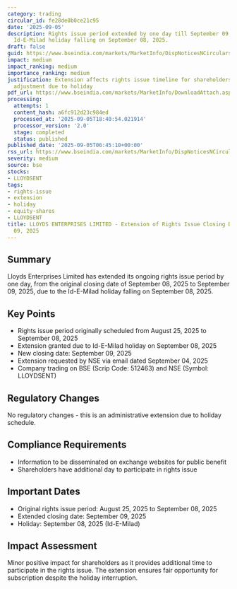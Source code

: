 ```yaml
---
category: trading
circular_id: fe28de0b0ce21c95
date: '2025-09-05'
description: Rights issue period extended by one day till September 09, 2025 due to
  Id-E-Milad holiday falling on September 08, 2025.
draft: false
guid: https://www.bseindia.com/markets/MarketInfo/DispNoticesNCirculars.aspx?Noticeid={732A1ABC-D409-4768-BE10-780D537FB83C}&noticeno=20250905-4&dt=09/05/2025&icount=4&totcount=59&flag=0
impact: medium
impact_ranking: medium
importance_ranking: medium
justification: Extension affects rights issue timeline for shareholders but is minor
  adjustment due to holiday
pdf_url: https://www.bseindia.com/markets/MarketInfo/DownloadAttach.aspx?id=20250905-4&attachedId=eccc49bf-2719-4c1b-9339-02bc70d04475
processing:
  attempts: 1
  content_hash: a6fc912d23c984ed
  processed_at: '2025-09-05T18:40:54.021914'
  processor_version: '2.0'
  stage: completed
  status: published
published_date: '2025-09-05T06:45:10+00:00'
rss_url: https://www.bseindia.com/markets/MarketInfo/DispNoticesNCirculars.aspx?Noticeid={732A1ABC-D409-4768-BE10-780D537FB83C}&noticeno=20250905-4&dt=09/05/2025&icount=4&totcount=59&flag=0
severity: medium
source: bse
stocks:
- LLOYDSENT
tags:
- rights-issue
- extension
- holiday
- equity-shares
- LLOYDSENT
title: LLOYDS ENTERPRISES LIMITED - Extension of Rights Issue Closing Date to September
  09, 2025
---
```


## Summary

Lloyds Enterprises Limited has extended its ongoing rights issue period by one day, from the original closing date of September 08, 2025 to September 09, 2025, due to the Id-E-Milad holiday falling on September 08, 2025.

## Key Points

- Rights issue period originally scheduled from August 25, 2025 to September 08, 2025
- Extension granted due to Id-E-Milad holiday on September 08, 2025
- New closing date: September 09, 2025
- Extension requested by NSE via email dated September 04, 2025
- Company trading on BSE (Scrip Code: 512463) and NSE (Symbol: LLOYDSENT)

## Regulatory Changes

No regulatory changes - this is an administrative extension due to holiday schedule.

## Compliance Requirements

- Information to be disseminated on exchange websites for public benefit
- Shareholders have additional day to participate in rights issue

## Important Dates

- Original rights issue period: August 25, 2025 to September 08, 2025
- Extended closing date: September 09, 2025
- Holiday: September 08, 2025 (Id-E-Milad)

## Impact Assessment

Minor positive impact for shareholders as it provides additional time to participate in the rights issue. The extension ensures fair opportunity for subscription despite the holiday interruption.